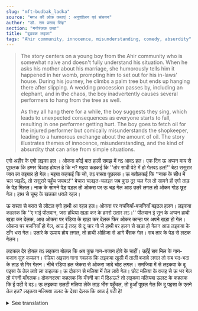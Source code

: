 ```yaml
---
slug: "mft-budbak_ladka"
source: "मगध की लोक कथाएं : अनुशाीलन एवं संचयन"
author: "डॉ. राम प्रसाद सिंह"
section: "मनोरंजक कथा"
title: "बुड़बक लइका"
tags: "Ahir community, innocence, misunderstanding, comedy, absurdity"
---
```

<blockquote>
The story centers on a young boy from the Ahir community who is somewhat naive and doesn't fully understand his situation. When he asks his mother about his marriage, she humorously tells him it happened in her womb, prompting him to set out for his in-laws' house. During his journey, he climbs a palm tree but ends up hanging there after slipping. A wedding procession passes by, including an elephant, and in the chaos, the boy inadvertently causes several performers to hang from the tree as well.

As they all hang there for a while, the boy suggests they sing, which leads to unexpected consequences as everyone starts to fall, resulting in one performer getting hurt. The boy goes to fetch oil for the injured performer but comically misunderstands the shopkeeper, leading to a humorous exchange about the amount of oil. The story illustrates themes of innocence, misunderstanding, and the kind of absurdity that can arise from simple situations.
</blockquote>

एगो अहीर के एगो लइका हल । ओकरा कोई बात हाली समझ में नऽ आवऽ हल। एक दिन ऊ अप्पन माय से पूछलक कि हम्मर बिआह होयल हे कि न? मइया कहकई कि ''तोर सादी पेटे में हो गेलवऽ हल!'' बेटा ससुरार जाय ला तइयार हो गेल। मइया कहकई कि जो, तऽ रास्ता पूछलक। ऊ बतौलकई कि ''नाक के सीध में चल जइहँऽ, तो ससुरारे पहुँच जयबऽ!'' बेचारा चलइत-चलइत जब कुछ दूर चल गेल तो सामने ही एगो ताड़ के पेड़ मिलल। नाक के सामने पेड़ पड़ल तो ओकरा पर ऊ चढ़ गेल आउ उतरे लगल तो ओकर गोड़ छूट गेल। हाथ से चूम्ह के खउका धयले रहल।

ऊ रास्ता से बरात से लौटल एगो हाथी आ रहल हल। ओकरा पर नचनियाँ-बजनियाँ बइठल हलन। लइकवा कहलक कि ''ए भाई पीलवान, जरा हथिया खड़ा कर के हमरो उतार लऽ।'' पीलवान ई सुन के अप्पन हाथी खड़ा कर देलक, आउ ओकरा पर रंडिया के खड़ा कर देलक फिर ओकर कान्हा पर अपने खड़ा हो गेल। ओकरा पर बजनियाँ हो गेल, आउ ई तरह से दू चार गो जे हाथी पर हलन से खड़ा हो गेलन आउ लइकवा के टाँग धरा गेल। उतारे के ऊपाय होय लगल, तो हाथी ओहिजा से आगे बैँसक गेल। सब तार के पेड़ से लटक गेलन। 

लटकल देर होयल तऽ लइकवा बोलल कि अब कुछ गान-बजान होवे के चाहीं। उहँई सब मिल के गान-बजान सुरु कयलन। रंडिया अइसन गाना गवलक कि लइकवा खुसी में ताली बजावे लगल तो सब भद-भदा के ताड़ से गिर गेलन। नीचे रंडिया हल जेकरा से ओकरा जादे चोट लगल। समजिवा में से लइकवा के दू पइसा के तेल लावे ला कहलक। ऊ दोकान से मलिया में तेल लावे गेल। छोट मलिया के वजह से ऊ भर गेल तो मंगनी माँगलक। दोकनदरवा कहलक कि मँगनी का में दिअऊ? तो लइकवा मलियवा ऊलट के कहलक कि ई पटी दे दऽ। ऊ लइकवा उलटी मलिया लेके ताड़ भीरु पहुँचल, तो हुआँ पूछल गेल कि दू पइसा के एतने तेल हउ? लइकवा मलियवा उलट के देखा देलक कि आउ ई पटी हे! 

<details>
<summary>See translation</summary>

There was a young boy from the Ahir community. He didn't understand much at all. One day he asked his mother if he was married. The mother replied, "Your marriage has already happened in your mother's womb!" The boy got ready to go to his in-laws' house. The mother said, "Yes, then ask for directions." He was told, "Just walk straight ahead, and you'll reach your in-laws' house!" 

As he walked along the way, he came across a palm tree. Since it was right in front of him, he climbed it, but when he was about to come down, he slipped. He was hanging on with both hands.

A procession was returning from a wedding, and there was an elephant coming down the same path. There were dancers and musicians sitting on it. The boy said, "Oh, brother, performer, please stop the elephant for a moment and let me get down too." The performer heard this and stopped the elephant, and then he stood up himself. Other performers also stood up on the elephant, and in this way, two or four people who were riding on the elephant stood up, and the boy got hold of the leg. 

As they were trying to figure out how to get down, the elephant simply moved forward, making everyone hang from the tree.

When they hung for a long time, the boy said now there should be some singing and music. Everyone together started to sing and make music. The performers sang in such a manner that the boy began to clap in happiness, but everyone started falling off the palm tree. Below was one performer who got hurt badly due to the fall. 

One of the performers told the boy to bring some oil for the pain. He went to the shop to bring oil. Due to the size of the small jar, it filled quite a bit, then he asked for a little more. The shopkeeper asked, "What more should I give you?” The boy replied, "Just give this patch!". The boy took the small jar and reached the palm tree, and there he was asked, "Is this all the oil you have for two coins?" The boy turned the jar upside down to show that there was also this patch!
</details>